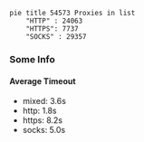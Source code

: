 
```mermaid
pie title 54573 Proxies in list
    "HTTP" : 24063
    "HTTPS": 7737
    "SOCKS" : 29357
```

### Some Info
#### Average Timeout

- mixed: 3.6s
- http: 1.8s
- https: 8.2s
- socks: 5.0s